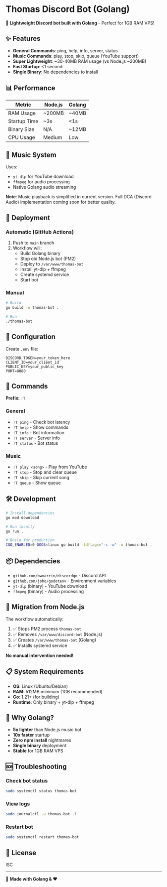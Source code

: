# Thomas Discord Bot (Golang)

🚀 **Lightweight Discord bot built with Golang** - Perfect for 1GB RAM VPS!

## ✨ Features

- **General Commands**: ping, help, info, server, status
- **Music Commands**: play, stop, skip, queue (YouTube support)
- **Super Lightweight**: ~30-40MB RAM usage (vs Node.js ~200MB)
- **Fast Startup**: <1 second
- **Single Binary**: No dependencies to install

## 📊 Performance

| Metric | Node.js | Golang |
|--------|---------|--------|
| RAM Usage | ~200MB | ~40MB |
| Startup Time | ~3s | <1s |
| Binary Size | N/A | ~12MB |
| CPU Usage | Medium | Low |

## 🎵 Music System

Uses:
- `yt-dlp` for YouTube download
- `ffmpeg` for audio processing
- Native Golang audio streaming

**Note**: Music playback is simplified in current version. Full DCA (Discord Audio) implementation coming soon for better quality.

## 🚀 Deployment

### Automatic (GitHub Actions)

1. Push to `main` branch
2. Workflow will:
   - Build Golang binary
   - Stop old Node.js bot (PM2)
   - Deploy to `/var/www/thomas-bot`
   - Install yt-dlp + ffmpeg
   - Create systemd service
   - Start bot

### Manual

```bash
# Build
go build -o thomas-bot .

# Run
./thomas-bot
```

## 🔧 Configuration

Create `.env` file:

```env
DISCORD_TOKEN=your_token_here
CLIENT_ID=your_client_id
PUBLIC_KEY=your_public_key
PORT=8080
```

## 📝 Commands

**Prefix:** `!T`

### General
- `!T ping` - Check bot latency
- `!T help` - Show commands
- `!T info` - Bot information
- `!T server` - Server info
- `!T status` - Bot status

### Music
- `!T play <song>` - Play from YouTube
- `!T stop` - Stop and clear queue
- `!T skip` - Skip current song
- `!T queue` - Show queue

## 🛠️ Development

```bash
# Install dependencies
go mod download

# Run locally
go run .

# Build for production
CGO_ENABLED=0 GOOS=linux go build -ldflags="-s -w" -o thomas-bot .
```

## 📦 Dependencies

- `github.com/bwmarrin/discordgo` - Discord API
- `github.com/joho/godotenv` - Environment variables
- `yt-dlp` (binary) - YouTube download
- `ffmpeg` (binary) - Audio processing

## 🔄 Migration from Node.js

The workflow automatically:
1. ✅ Stops PM2 process `thomas-bot`
2. ✅ Removes `/var/www/discord-bot` (Node.js)
3. ✅ Creates `/var/www/thomas-bot` (Golang)
4. ✅ Installs systemd service

**No manual intervention needed!**

## 📋 System Requirements

- **OS**: Linux (Ubuntu/Debian)
- **RAM**: 512MB minimum (1GB recommended)
- **Go**: 1.21+ (for building)
- **Runtime**: Only binary + yt-dlp + ffmpeg

## 🎯 Why Golang?

- **5x lighter** than Node.js music bot
- **10x faster** startup
- **Zero npm install** nightmares
- **Single binary** deployment
- **Stable** for 1GB RAM VPS

## 🆘 Troubleshooting

### Check bot status
```bash
sudo systemctl status thomas-bot
```

### View logs
```bash
sudo journalctl -u thomas-bot -f
```

### Restart bot
```bash
sudo systemctl restart thomas-bot
```

## 📜 License

ISC

---

🎉 **Made with Golang & ❤️**
